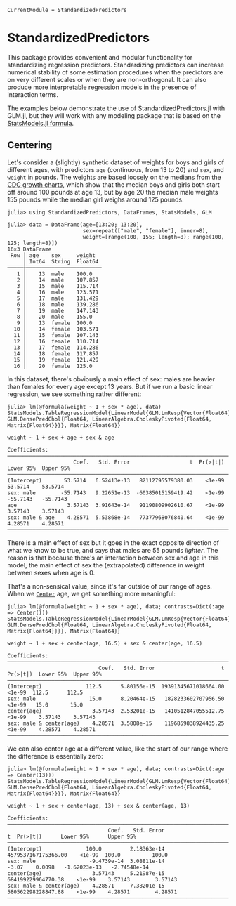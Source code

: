 ```@meta
CurrentModule = StandardizedPredictors
```

# StandardizedPredictors

This package provides convenient and modular functionality for standardizing
regression predictors.  Standardizing predictors can increase numerical
stability of some estimation procedures when the predictors are on very
different scales or when they are non-orthogonal.  It can also produce more
interpretable regression models in the presence of interaction terms.

The examples below demonstrate the use of StandardizedPredictors.jl with GLM.jl,
but they will work with any modeling package that is based on the [StatsModels.jl
formula](https://juliastats.org/StatsModels.jl/stable/formula/).

## Centering

Let's consider a (slightly) synthetic dataset of weights for boys and girls of
different ages, with predictors `age` (continuous, from 13 to 20) and `sex`, and
`weight` in pounds.  The weights are based loosely on the medians from the [CDC
growth charts](https://www.cdc.gov/growthcharts/html_charts/wtage.htm), which
show that the median boys and girls both start off around 100 pounds at age 13,
but by age 20 the median male weights 155 pounds while the median girl weighs
around 125 pounds.

```jldoctest centering
julia> using StandardizedPredictors, DataFrames, StatsModels, GLM

julia> data = DataFrame(age=[13:20; 13:20], 
                        sex=repeat(["male", "female"], inner=8),
                        weight=[range(100, 155; length=8); range(100, 125; length=8)])
16×3 DataFrame
 Row │ age    sex     weight  
     │ Int64  String  Float64 
─────┼────────────────────────
   1 │    13  male    100.0
   2 │    14  male    107.857
   3 │    15  male    115.714
   4 │    16  male    123.571
   5 │    17  male    131.429
   6 │    18  male    139.286
   7 │    19  male    147.143
   8 │    20  male    155.0
   9 │    13  female  100.0
  10 │    14  female  103.571
  11 │    15  female  107.143
  12 │    16  female  110.714
  13 │    17  female  114.286
  14 │    18  female  117.857
  15 │    19  female  121.429
  16 │    20  female  125.0
```

In this dataset, there's obviously a main effect of sex: males are heavier than
females for every age except 13 years.  But if we run a basic linear regression, we
see something rather different:

```jldoctest centering
julia> lm(@formula(weight ~ 1 + sex * age), data)
StatsModels.TableRegressionModel{LinearModel{GLM.LmResp{Vector{Float64}}, GLM.DensePredChol{Float64, LinearAlgebra.CholeskyPivoted{Float64, Matrix{Float64}}}}, Matrix{Float64}}

weight ~ 1 + sex + age + sex & age

Coefficients:
───────────────────────────────────────────────────────────────────────────────────────────
                     Coef.   Std. Error                   t  Pr(>|t|)  Lower 95%  Upper 95%
───────────────────────────────────────────────────────────────────────────────────────────
(Intercept)       53.5714   6.52413e-13   82112795579380.03    <1e-99   53.5714    53.5714
sex: male        -55.7143   9.22651e-13  -60385015159419.42    <1e-99  -55.7143   -55.7143
age                3.57143  3.91643e-14   91190809902610.67    <1e-99    3.57143    3.57143
sex: male & age    4.28571  5.53868e-14   77377968076840.64    <1e-99    4.28571    4.28571
───────────────────────────────────────────────────────────────────────────────────────────
```

There is a main effect of sex but it goes in the exact opposite direction of
what we know to be true, and says that males are 55 pounds *lighter*.  The
reason is that because there's an interaction between sex and age in this model,
the main effect of sex the (extrapolated) difference in weight between sexes
when age is 0.

That's a non-sensical value, since it's far outside of our range of ages.  When
we [`Center`](@ref) age, we get something more meaningful:

```jldoctest centering
julia> lm(@formula(weight ~ 1 + sex * age), data; contrasts=Dict(:age => Center()))
StatsModels.TableRegressionModel{LinearModel{GLM.LmResp{Vector{Float64}}, GLM.DensePredChol{Float64, LinearAlgebra.CholeskyPivoted{Float64, Matrix{Float64}}}}, Matrix{Float64}}

weight ~ 1 + sex + center(age, 16.5) + sex & center(age, 16.5)

Coefficients:
─────────────────────────────────────────────────────────────────────────────────────────────────────
                             Coef.   Std. Error                     t  Pr(>|t|)  Lower 95%  Upper 95%
─────────────────────────────────────────────────────────────────────────────────────────────────────
(Intercept)              112.5      5.80156e-15  19391345671018664.00    <1e-99  112.5      112.5
sex: male                 15.0      8.20464e-15   1828233602707956.50    <1e-99   15.0       15.0
center(age)                3.57143  2.53201e-15   1410512847055512.75    <1e-99    3.57143    3.57143
sex: male & center(age)    4.28571  3.5808e-15    1196859838924435.25    <1e-99    4.28571    4.28571
─────────────────────────────────────────────────────────────────────────────────────────────────────
```

We can also center age at a different value, like the start of our range where
the difference is essentially zero:

```jldoctest centering
julia> lm(@formula(weight ~ 1 + sex * age), data; contrasts=Dict(:age => Center(13)))
StatsModels.TableRegressionModel{LinearModel{GLM.LmResp{Vector{Float64}}, GLM.DensePredChol{Float64, LinearAlgebra.CholeskyPivoted{Float64, Matrix{Float64}}}}, Matrix{Float64}}

weight ~ 1 + sex + center(age, 13) + sex & center(age, 13)

Coefficients:
───────────────────────────────────────────────────────────────────────────────────────────────────────────────
                                Coef.   Std. Error                    t  Pr(>|t|)      Lower 95%      Upper 95%
───────────────────────────────────────────────────────────────────────────────────────────────────────────────
(Intercept)              100.0         2.18363e-14  4579537167175366.00    <1e-99  100.0          100.0
sex: male                 -9.4739e-14  3.08811e-14                -3.07    0.0098   -1.62023e-13   -2.74548e-14
center(age)                3.57143     5.21987e-15   684199229964770.38    <1e-99    3.57143        3.57143
sex: male & center(age)    4.28571     7.38201e-15   580562298228847.88    <1e-99    4.28571        4.28571
───────────────────────────────────────────────────────────────────────────────────────────────────────────────
```
